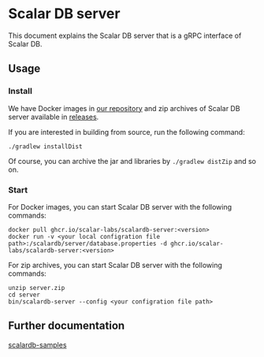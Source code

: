 # Scalar DB server

This document explains the Scalar DB server that is a gRPC interface of Scalar DB.

## Usage

### Install

We have Docker images in [our repository](https://github.com/orgs/scalar-labs/packages) and zip archives of Scalar DB server available in [releases](https://github.com/scalar-labs/scalardb/releases).

If you are interested in building from source, run the following command: 

```
./gradlew installDist
```

Of course, you can archive the jar and libraries by `./gradlew distZip` and so on.

### Start

For Docker images, you can start Scalar DB server with the following commands:

```
docker pull ghcr.io/scalar-labs/scalardb-server:<version>
docker run -v <your local configration file path>:/scalardb/server/database.properties -d ghcr.io/scalar-labs/scalardb-server:<version>
```

For zip archives, you can start Scalar DB server with the following commands:

```
unzip server.zip
cd server
bin/scalardb-server --config <your configration file path>
```

## Further documentation

[scalardb-samples](https://github.com/scalar-labs/scalardb-samples)
